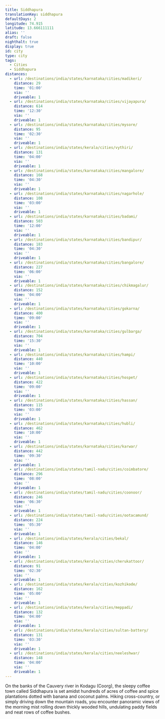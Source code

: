```yaml
---
title: Siddhapura
translationKey: siddhapura
defaultDays: 2
longitude: 74.915
latitude: 13.666111111
alias: ''
draft: false
nighthalt: true
display: true
id: city
type: city
tags:
  - Cities
  - Siddhapura
distances:
  - url: /destinations/india/states/karnataka/cities/madikeri/
    distance: 29
    time: '01:00'
    via: ''
    driveable: 1
  - url: /destinations/india/states/karnataka/cities/vijayapura/
    distance: 614
    time: '12:30'
    via: ''
    driveable: 1
  - url: /destinations/india/states/karnataka/cities/mysore/
    distance: 95
    time: '02:30'
    via: ''
    driveable: 1
  - url: /destinations/india/states/kerala/cities/vythiri/
    distance: 131
    time: '04:00'
    via: ''
    driveable: 1
  - url: /destinations/india/states/karnataka/cities/mangalore/
    distance: 168
    time: '04:30'
    via: ''
    driveable: 1
  - url: /destinations/india/states/karnataka/cities/nagarhole/
    distance: 108
    time: '03:00'
    via: ''
    driveable: 1
  - url: /destinations/india/states/karnataka/cities/badami/
    distance: 503
    time: '12:00'
    via: ''
    driveable: 1
  - url: /destinations/india/states/karnataka/cities/bandipur/
    distance: 183
    time: '04:30'
    via: ''
    driveable: 1
  - url: /destinations/india/states/karnataka/cities/bangalore/
    distance: 227
    time: '06:00'
    via: ''
    driveable: 1
  - url: /destinations/india/states/karnataka/cities/chikmagalur/
    distance: 152
    time: '04:00'
    via: ''
    driveable: 1
  - url: /destinations/india/states/karnataka/cities/gokarna/
    distance: 400
    time: '09:00'
    via: ''
    driveable: 1
  - url: /destinations/india/states/karnataka/cities/gulbarga/
    distance: 704
    time: '15:30'
    via: ''
    driveable: 1
  - url: /destinations/india/states/karnataka/cities/hampi/
    distance: 440
    time: '10:00'
    via: ''
    driveable: 1
  - url: /destinations/india/states/karnataka/cities/hospet/
    distance: 422
    time: '09:00'
    via: ''
    driveable: 1
  - url: /destinations/india/states/karnataka/cities/hassan/
    distance: 115
    time: '03:00'
    via: ''
    driveable: 1
  - url: /destinations/india/states/karnataka/cities/hubli/
    distance: 462
    time: '10:00'
    via: ''
    driveable: 1
  - url: /destinations/india/states/karnataka/cities/karwar/
    distance: 442
    time: '09:30'
    via: ''
    driveable: 1
  - url: /destinations/india/states/tamil-nadu/cities/coimbatore/
    distance: 296
    time: '08:00'
    via: ''
    driveable: 1
  - url: /destinations/india/states/tamil-nadu/cities/coonoor/
    distance: 246
    time: '06:30'
    via: ''
    driveable: 1
  - url: /destinations/india/states/tamil-nadu/cities/ootacamund/
    distance: 224
    time: '05:30'
    via: ''
    driveable: 1
  - url: /destinations/india/states/kerala/cities/bekal/
    distance: 146
    time: '04:00'
    via: ''
    driveable: 1
  - url: /destinations/india/states/kerala/cities/cherukattoor/
    distance: 91
    time: '02:30'
    via: ''
    driveable: 1
  - url: /destinations/india/states/kerala/cities/kozhikode/
    distance: 162
    time: '05:00'
    via: ''
    driveable: 1
  - url: /destinations/india/states/kerala/cities/meppadi/
    distance: 132
    time: '04:00'
    via: ''
    driveable: 1
  - url: /destinations/india/states/kerala/cities/sultan-battery/
    distance: 131
    time: '03:30'
    via: ''
    driveable: 1
  - url: /destinations/india/states/kerala/cities/neeleshwar/
    distance: 148
    time: '04:00'
    via: ''
    driveable: 1
---
```























































































































































































On the banks of the Cauvery river in Kodagu (Coorg), the sleepy coffee town called Siddhapura is set amidst hundreds of acres of coffee and spice plantations dotted with banana and coconut palms. Hiking cross-country, or simply driving down the mountain roads, you encounter panoramic views of the morning mist rolling down thickly wooded hills, undulating paddy fields and neat rows of coffee bushes.